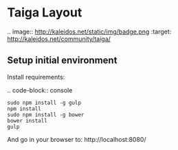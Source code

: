 Taiga Layout
===============

.. image:: http://kaleidos.net/static/img/badge.png
    :target: http://kaleidos.net/community/taiga/

Setup initial environment
-------------------------

Install requirements:

.. code-block:: console

    sudo npm install -g gulp
    npm install
    sudo npm install -g bower
    bower install
    gulp

And go in your browser to: http://localhost:8080/
